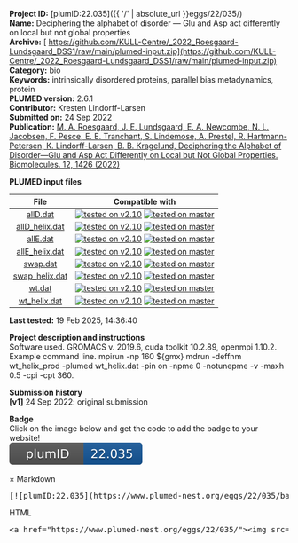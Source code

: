 **Project ID:** [plumID:22.035]({{ '/' | absolute_url }}eggs/22/035/)  
**Name:**  Deciphering the alphabet of disorder — Glu and Asp act differently on local but not global properties  
**Archive:** [ https://github.com/KULL-Centre/_2022_Roesgaard-Lundsgaard_DSS1/raw/main/plumed-input.zip](https://github.com/KULL-Centre/_2022_Roesgaard-Lundsgaard_DSS1/raw/main/plumed-input.zip)  
**Category:**  bio  
**Keywords:**  intrinsically disordered proteins, parallel bias metadynamics, protein  
**PLUMED version:**  2.6.1  
**Contributor:**  Kresten Lindorff-Larsen  
**Submitted on:** 24 Sep 2022  
**Publication:** [M. A. Roesgaard, J. E. Lundsgaard, E. A. Newcombe, N. L. Jacobsen, F. Pesce, E. E. Tranchant, S. Lindemose, A. Prestel, R. Hartmann-Petersen, K. Lindorff-Larsen, B. B. Kragelund, Deciphering the Alphabet of Disorder—Glu and Asp Act Differently on Local but Not Global Properties. Biomolecules. 12, 1426 (2022)](http://dx.doi.org/10.3390/biom12101426)  
  
**PLUMED input files**  
  
| File     | Compatible with |  
|:--------:|:--------:|  
| [allD.dat](./data/allD.dat.md) |  [![tested on v2.10](https://img.shields.io/badge/v2.10-passing-green.svg)](data/allD.dat.plumed.stderr) [![tested on master](https://img.shields.io/badge/master-passing-green.svg)](data/allD.dat.plumed_master.stderr) |  
| [allD_helix.dat](./data/allD_helix.dat.md) |  [![tested on v2.10](https://img.shields.io/badge/v2.10-passing-green.svg)](data/allD_helix.dat.plumed.stderr) [![tested on master](https://img.shields.io/badge/master-passing-green.svg)](data/allD_helix.dat.plumed_master.stderr) |  
| [allE.dat](./data/allE.dat.md) |  [![tested on v2.10](https://img.shields.io/badge/v2.10-passing-green.svg)](data/allE.dat.plumed.stderr) [![tested on master](https://img.shields.io/badge/master-passing-green.svg)](data/allE.dat.plumed_master.stderr) |  
| [allE_helix.dat](./data/allE_helix.dat.md) |  [![tested on v2.10](https://img.shields.io/badge/v2.10-passing-green.svg)](data/allE_helix.dat.plumed.stderr) [![tested on master](https://img.shields.io/badge/master-passing-green.svg)](data/allE_helix.dat.plumed_master.stderr) |  
| [swap.dat](./data/swap.dat.md) |  [![tested on v2.10](https://img.shields.io/badge/v2.10-passing-green.svg)](data/swap.dat.plumed.stderr) [![tested on master](https://img.shields.io/badge/master-passing-green.svg)](data/swap.dat.plumed_master.stderr) |  
| [swap_helix.dat](./data/swap_helix.dat.md) |  [![tested on v2.10](https://img.shields.io/badge/v2.10-passing-green.svg)](data/swap_helix.dat.plumed.stderr) [![tested on master](https://img.shields.io/badge/master-passing-green.svg)](data/swap_helix.dat.plumed_master.stderr) |  
| [wt.dat](./data/wt.dat.md) |  [![tested on v2.10](https://img.shields.io/badge/v2.10-passing-green.svg)](data/wt.dat.plumed.stderr) [![tested on master](https://img.shields.io/badge/master-passing-green.svg)](data/wt.dat.plumed_master.stderr) |  
| [wt_helix.dat](./data/wt_helix.dat.md) |  [![tested on v2.10](https://img.shields.io/badge/v2.10-passing-green.svg)](data/wt_helix.dat.plumed.stderr) [![tested on master](https://img.shields.io/badge/master-passing-green.svg)](data/wt_helix.dat.plumed_master.stderr) |  
  
**Last tested:**  19 Feb 2025, 14:36:40
  
**Project description and instructions**  
Software used. GROMACS v. 2019.6, cuda toolkit 10.2.89, openmpi 1.10.2. Example command line.  mpirun -np 160 ${gmx} mdrun -deffnm wt_helix_prod -plumed wt_helix.dat -pin on -npme 0 -notunepme -v -maxh 0.5 -cpi -cpt 360. 

  
**Submission history**  
**[v1]** 24 Sep 2022: original submission  
  
**Badge**  
Click on the image below and get the code to add the badge to your website!  
<img src="./badge.svg" alt="plumeDnest:22.035" id="myBtn" class="badge">
<div id="myModal" class="modal">
  <div class="modal-content">
    <span class="close">&times;</span>
    Markdown<pre>[![plumID:22.035](https://www.plumed-nest.org/eggs/22/035/badge.svg)](https://www.plumed-nest.org/eggs/22/035/)</pre>
    HTML<pre>&lt;a href="https://www.plumed-nest.org/eggs/22/035/"&gt;&lt;img src="https://www.plumed-nest.org/eggs/22/035/badge.svg" alt="plumID:22.035"&gt;&lt;/a&gt;</pre>
  </div>
</div>
